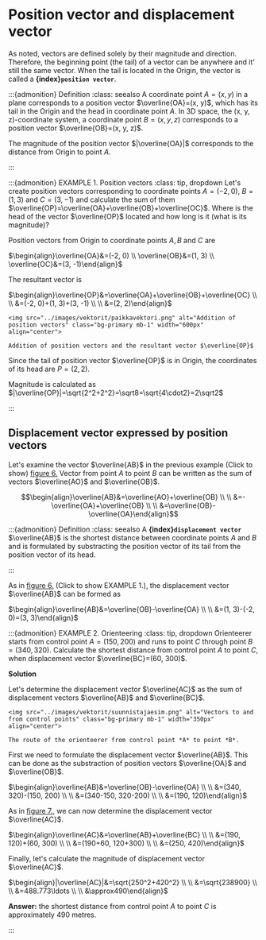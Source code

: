 # Position vector and displacement vector
As noted, vectors are defined solely by their magnitude and direction. Therefore, the beginning point (the tail) of a vector can be anywhere and it' still the same vector. When the tail is located in the Origin, the vector is called a **{index}`position vector`**.

:::{admonition} Definition
:class: seealso
A coordinate point $A=(x, y)$ in a plane corresponds to a position vector $\overline{OA}=(x, y)$, which has its tail in the Origin and the head in coordinate point *A*.
In 3D space, the (x, y, z)-coordinate system, a coordinate point $B=(x, y, z)$ corresponds to a position vector $\overline{OB}=(x, y, z)$.

The magnitude of the position vector $|\overline{OA}|$ corresponds to the distance from Origin to point *A*.

:::

:::{admonition} EXAMPLE 1. Position vectors
:class: tip, dropdown
Let's create position vectors corresponding to coordinate points $A=(-2, 0)$, $B=(1, 3)$ and $C=(3, -1)$ and calculate the sum of them $\overline{OP}=\overline{OA}+\overline{OB}+\overline{OC}$. Where is the head of the vector $\overline{OP}$ located and how long is it (what is its magnitude)?

Position vectors from Origin to coordinate points $A, B$ and $C$ are

$\begin{align}\overline{OA}&=(-2, 0) \\
\overline{OB}&=(1, 3) \\
\overline{OC}&=(3, -1)\end{align}$

The resultant vector is

$\begin{align}\overline{OP}&=\overline{OA}+\overline{OB}+\overline{OC} \\ \\
&=(-2, 0)+(1, 3)+(3, -1) \\ \\
&=(2, 2)\end{align}$

```{figure-md} position_vectors
<img src="../images/vektorit/paikkavektori.png" alt="Addition of position vectors" class="bg-primary mb-1" width="600px" align="center">

Addition of position vectors and the resultant vector $\overline{OP}$
```

Since the tail of position vector $\overline{OP}$ is in Origin, the coordinates of its head are $P=(2, 2)$.

Magnitude is calculated as $|\overline{OP}|=\sqrt{2^2+2^2}=\sqrt8=\sqrt{4\cdot2}=2\sqrt2$

:::

## Displacement vector expressed by position vectors
Let's examine the vector $\overline{AB}$ in the previous example (Click to show) [figure 6.](position_vectors) Vector from point $A$ to point $B$ can be written as the sum of vectors $\overline{AO}$ and $\overline{OB}$.

$$\begin{align}\overline{AB}&=\overline{AO}+\overline{OB} \\ \\
&=-\overline{OA}+\overline{OB} \\ \\
&=\overline{OB}-\overline{OA}\end{align}$$

:::{admonition} Definition
:class: seealso
A **{index}`displacement vector`** $\overline{AB}$ is the shortest distance between coordinate points *A* and *B* and is formulated by substracting the position vector of its tail from the position vector of its head.

:::


As in [figure 6.](position_vectors) (Click to show EXAMPLE 1.), the displacement vector $\overline{AB}$ can be formed as

$\begin{align}\overline{AB}&=\overline{OB}-\overline{OA} \\ \\
&=(1, 3)-(-2, 0)=(3, 3)\end{align}$

:::{admonition} EXAMPLE 2. Orienteering
:class: tip, dropdown
Orienteerer starts from control point $A=(150, 200)$ and runs to point $C$ through point $B=(340, 320)$. Calculate the shortest distance from control point $A$ to point $C$, when displacement vector $\overline{BC}=(60, 300)$.

**Solution**

Let's determine the displacement vector $\overline{AC}$ as the sum of displacement vectors $\overline{AB}$ and $\overline{BC}$.

```{figure-md} orienteerer
<img src="../images/vektorit/suunnistajaesim.png" alt="Vectors to and from control points" class="bg-primary mb-1" width="350px" align="center">

The route of the orienteerer from control point *A* to point *B*.
```

First we need to formulate the displacement vector $\overline{AB}$. This can be done as the substraction of position vectors $\overline{OA}$ and $\overline{OB}$.

$\begin{align}\overline{AB}&=\overline{OB}-\overline{OA} \\ \\
&=(340, 320)-(150, 200) \\ \\
&=(340-150, 320-200) \\ \\
&=(190, 120)\end{align}$

As in [figure 7.](orienteerer), we can now determine the displacement vector $\overline{AC}$.

$\begin{align}\overline{AC}&=\overline{AB}+\overline{BC} \\ \\
&=(190, 120)+(60, 300) \\ \\
&=(190+60, 120+300) \\ \\
&=(250, 420)\end{align}$

Finally, let's calculate the magnitude of displacement vector $\overline{AC}$.

$\begin{align}|\overline{AC}|&=\sqrt{250^2+420^2} \\ \\
&=\sqrt{238900} \\ \\
&=488.773\ldots \\ \\
&\approx490\end{align}$

**Answer:** the shortest distance from control point $A$ to point $C$ is approximately 490 metres.

:::